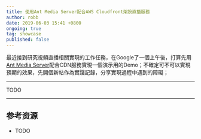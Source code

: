 ```yaml
---
title: 使用Ant Media Server配合AWS Cloudfront架設直播服務
author: robb
date: 2019-06-03 15:41 +0800
ongoing: true
tag: showcase
published: false
---
```

最近接到研究視頻直播相關實現的工作任務，在Google了一個上午後，打算先用[Ant Media Server][1]配合CDN服務實現一個演示用的Demo；不確定可不可以實現預期的效果，先開個新帖作為實踐記錄，分享實現過程中遇到的障礙；

---
TODO

---
## 参考资源
* TODO

[1]: https://antmedia.io/
